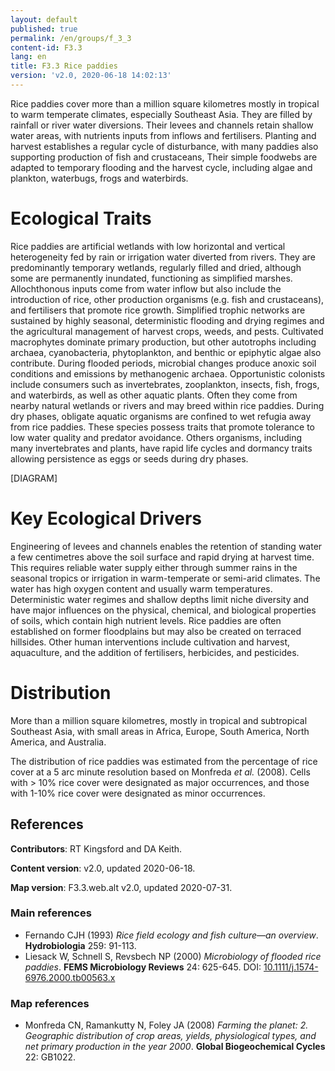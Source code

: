 ```yaml
---
layout: default
published: true
permalink: /en/groups/f_3_3
content-id: F3.3
lang: en
title: F3.3 Rice paddies
version: 'v2.0, 2020-06-18 14:02:13'
---
```


Rice paddies cover more than a million square kilometres mostly in tropical to warm temperate climates, especially Southeast Asia. They are filled by rainfall or river water diversions. Their levees and channels retain shallow water areas, with nutrients inputs from inflows and fertilisers. Planting and harvest establishes a regular cycle of disturbance, with many paddies also supporting production of fish and crustaceans, Their simple foodwebs are adapted to temporary flooding and the harvest cycle, including algae and plankton, waterbugs, frogs and waterbirds.

# Ecological Traits
 
Rice paddies are artificial wetlands with low horizontal and vertical heterogeneity fed by rain or irrigation water diverted from rivers. They are predominantly temporary wetlands, regularly filled and dried, although some are permanently inundated, functioning as simplified marshes. Allochthonous inputs come from water inflow but also include the introduction of rice, other production organisms (e.g. fish and crustaceans), and fertilisers that promote rice growth. Simplified trophic networks are sustained by highly seasonal, deterministic flooding and drying regimes and the agricultural management of harvest crops, weeds, and pests. Cultivated macrophytes dominate primary production, but other autotrophs including archaea, cyanobacteria, phytoplankton, and benthic or epiphytic algae also contribute. During flooded periods, microbial changes produce anoxic soil conditions and emissions by methanogenic archaea. Opportunistic colonists include consumers such as invertebrates, zooplankton, insects, fish, frogs, and waterbirds, as well as other aquatic plants. Often they come from nearby natural wetlands or rivers and may breed within rice paddies. During dry phases, obligate aquatic organisms are confined to wet refugia away from rice paddies. These species possess traits that promote tolerance to low water quality and predator avoidance. Others organisms, including many invertebrates and plants, have rapid life cycles and dormancy traits allowing persistence as eggs or seeds during dry phases.

[DIAGRAM]

# Key Ecological Drivers
 
Engineering of levees and channels enables the retention of standing water a few centimetres above the soil surface and rapid drying at harvest time. This requires reliable water supply either through summer rains in the seasonal tropics or irrigation in warm-temperate or semi-arid climates. The water has high oxygen content and usually warm temperatures. Deterministic water regimes and shallow depths limit niche diversity and have major influences on the physical, chemical, and biological properties of soils, which contain high nutrient levels. Rice paddies are often established on former floodplains but may also be created on terraced hillsides. Other human interventions include cultivation and harvest, aquaculture, and the addition of fertilisers, herbicides, and pesticides.
 
# Distribution
 
More than a million square kilometres, mostly in tropical and subtropical Southeast Asia, with small areas in Africa, Europe, South America, North America, and Australia.

The distribution of rice paddies was estimated from the percentage of rice cover at a 5 arc minute  resolution based on Monfreda _et al._ (2008). Cells with > 10% rice cover were designated as major occurrences, and those with 1-10% rice cover were designated as minor occurrences.

## References

**Contributors**: RT Kingsford and DA Keith.

**Content version**: v2.0, updated 2020-06-18.

**Map version**: F3.3.web.alt v2.0, updated 2020-07-31.

### Main references
* Fernando CJH  (1993) *Rice field ecology and fish culture—an overview*. **Hydrobiologia** 259: 91-113.
* Liesack W, Schnell S, Revsbech NP  (2000) *Microbiology of flooded rice paddies*. **FEMS Microbiology Reviews** 24: 625-645. DOI: [10.1111/j.1574-6976.2000.tb00563.x](http://doi.org/10.1111/j.1574-6976.2000.tb00563.x)

### Map references
* Monfreda CN, Ramankutty N, Foley JA  (2008) *Farming the planet: 2. Geographic distribution of crop areas, yields, physiological types, and net primary production in the year 2000*. **Global Biogeochemical Cycles** 22: GB1022.
